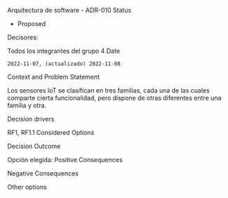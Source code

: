 Arquitectura de software - ADR-010
Status

+ Proposed

Decisores:

Todos los integrantes del grupo 4
Date

    2022-11-07, (actualizado) 2022-11-08

Context and Problem Statement

Los sensores IoT se clasifican en tres familias, cada una de las cuales comparte cierta funcionalidad, 
pero dispone de otras diferentes entre una familia y otra.

Decision drivers

RF1, RF1.1
Considered Options



Decision Outcome

Opción elegida: 
Positive Consequences



Negative Consequences

   

Other options


   

   
